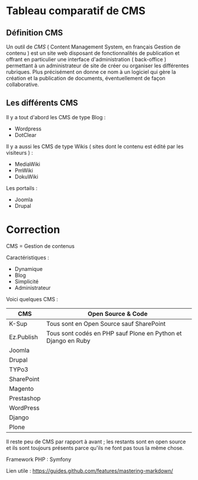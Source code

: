 # Tableau comparatif de CMS #

## Définition CMS ##

Un outil de *CMS* ( Content Management System, en français Gestion de contenu ) est un site web disposant de 
fonctionnalités de publication et offrant en particulier une interface d'administration ( back-office ) 
permettant à un administrateur de site de créer ou organiser les différentes rubriques. 
Plus précisément on donne ce nom à un logiciel qui gère la création et la publication de documents, 
éventuellement de façon collaborative.

## Les différents CMS ##

Il y a tout d'abord les CMS de type Blog :

* Wordpress
* DotClear

Il y a aussi les CMS de type Wikis ( sites dont le contenu est édité par les visiteurs ) :

* MediaWiki
* PmWiki
* DokuWiki

Les portails :

* Joomla 
* Drupal

# Correction #

CMS = Gestion de contenus 

Caractéristiques :
* Dynamique
* Blog 
* Simplicité
* Administrateur

Voici quelques CMS :

CMS | Open Source & Code 
------------ | -------------
K-Sup | Tous sont en Open Source sauf SharePoint
Ez.Publish | Tous sont codés en PHP sauf Plone en Python et Django en Ruby
Joomla |
Drupal |
TYPo3 |
SharePoint |
Magento |
Prestashop |
WordPress |
Django |
Plone |

Il reste peu de CMS par rapport à avant ; les restants sont en open source et ils sont toujours présents parce qu'ils ne font pas tous la même chose. 

Framework PHP : Symfony

Lien utile : https://guides.github.com/features/mastering-markdown/
